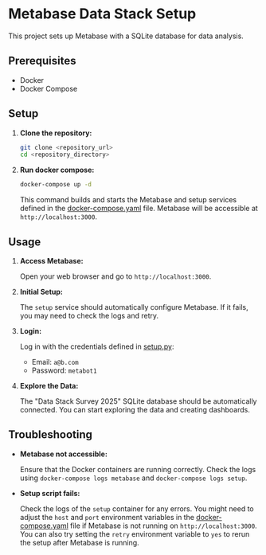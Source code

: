 # Metabase Data Stack Setup

This project sets up Metabase with a SQLite database for data analysis.

## Prerequisites

- Docker
- Docker Compose

## Setup

1.  **Clone the repository:**

    ```bash
    git clone <repository_url>
    cd <repository_directory>
    ```

2.  **Run docker compose:**

    ```bash
    docker-compose up -d
    ```

    This command builds and starts the Metabase and setup services defined in the [docker-compose.yaml](docker-compose.yaml) file. Metabase will be accessible at `http://localhost:3000`.

## Usage

1.  **Access Metabase:**

    Open your web browser and go to `http://localhost:3000`.

2.  **Initial Setup:**

    The `setup` service should automatically configure Metabase. If it fails, you may need to check the logs and retry.

3.  **Login:**

    Log in with the credentials defined in [setup.py](setup.py):

    *   Email: `a@b.com`
    *   Password: `metabot1`

4.  **Explore the Data:**

    The "Data Stack Survey 2025" SQLite database should be automatically connected. You can start exploring the data and creating dashboards.

## Troubleshooting

*   **Metabase not accessible:**

    Ensure that the Docker containers are running correctly. Check the logs using `docker-compose logs metabase` and `docker-compose logs setup`.

*   **Setup script fails:**

    Check the logs of the `setup` container for any errors. You might need to adjust the `host` and `port` environment variables in the [docker-compose.yaml](docker-compose.yaml) file if Metabase is not running on `http://localhost:3000`. You can also try setting the `retry` environment variable to `yes` to rerun the setup after Metabase is running.
